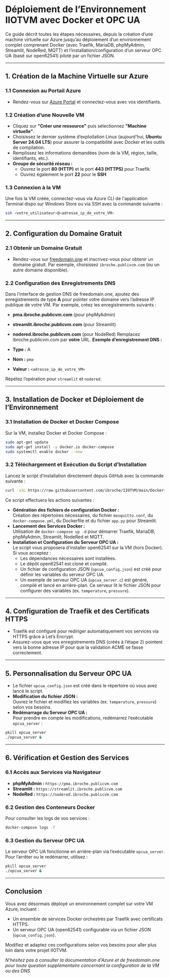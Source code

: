 # Déploiement de l’Environnement IIOTVM avec Docker et OPC UA

Ce guide décrit toutes les étapes nécessaires, depuis la création d’une machine virtuelle sur Azure jusqu’au déploiement d’un environnement complet comprenant Docker (avec Traefik, MariaDB, phpMyAdmin, Streamlit, NodeRed, MQTT) et l’installation/configuration d’un serveur OPC UA (basé sur open62541) piloté par un fichier JSON.

---

## 1. Création de la Machine Virtuelle sur Azure

### 1.1 Connexion au Portail Azure
- Rendez-vous sur [Azure Portal](https://azure.microsoft.com/fr-fr/free/students) et connectez-vous avec vos identifiants.

### 1.2 Création d’une Nouvelle VM
- Cliquez sur **"Créer une ressource"** puis sélectionnez **"Machine virtuelle"**.
- Choisissez le dernier système d’exploitation Linux (aujourd'hui, **Ubuntu Server 24.04 LTS**) pour assurer la compatibilité avec Docker et les outils de compilation.
- Remplissez les informations demandées (nom de la VM, région, taille, identifiants, etc.).
- **Groupe de sécurité réseau :**
  - Ouvrez le port **80 (HTTP)** et le port **443 (HTTPS)** pour Traefik.
  - Ouvrez également le port **22** pour le **SSH**
### 1.3 Connexion à la VM
Une fois la VM créée, connectez-vous via Azure CLI de l'application Terminal dispo sur Windows Store ou via SSH avec la commande suivante :

```bash
ssh <votre_utilisateur>@<adresse_ip_de_votre_VM>
```

---

## 2. Configuration du Domaine Gratuit

### 2.1 Obtenir un Domaine Gratuit
- Rendez-vous sur [freedomain.one](https://freedomain.one/) et inscrivez-vous pour obtenir un domaine gratuit. Par exemple, choisissez `ibroche.publivcm.com` (ou un autre domaine disponible).

### 2.2 Configuration des Enregistrements DNS
Dans l’interface de gestion DNS de freedomain.one, ajoutez des enregistrements de type **A** pour pointer votre domaine vers l’adresse IP publique de votre VM. Par exemple, créez les enregistrements suivants :
- **pma.ibroche.publicvm.com** (pour phpMyAdmin)
- **streamlit.ibroche.publicvm.com** (pour Streamlit)
- **nodered.ibroche.publicvm.com** (pour NodeRed)
Remplacez ibroche.publicvm.com par **votre** URL.
**Exemple d’enregistrement DNS :**

- **Type :** A  
- **Nom :** `pma`  
- **Valeur :** `<adresse_ip_de_votre_VM>`

Répétez l’opération pour `streamlit` et `nodered`.

---

## 3. Installation de Docker et Déploiement de l’Environnement

### 3.1 Installation de Docker et Docker Compose
Sur la VM, installez Docker et Docker Compose :

```bash
sudo apt-get update
sudo apt-get install -y docker.io docker-compose
sudo systemctl enable docker --now
```

### 3.2 Téléchargement et Exécution du Script d’Installation
Lancez le script d’installation directement depuis GitHub avec la commande suivante :

```bash
curl -sSL https://raw.githubusercontent.com/ibroche/IIOTVM/main/Docker+OPCUA/install.sh | bash
```

Ce script effectuera les actions suivantes :

- **Génération des fichiers de configuration Docker :**  
  Création des répertoires nécessaires, du fichier `mosquitto.conf`, du `docker-compose.yml`, du Dockerfile et du fichier `app.py` pour Streamlit.
- **Lancement des Services Docker :**  
  Utilisation de `docker-compose up -d` pour démarrer Traefik, MariaDB, phpMyAdmin, Streamlit, NodeRed et MQTT.
- **Installation et Configuration du Serveur OPC UA :**  
  Le script vous proposera d’installer open62541 sur la VM (hors Docker). Si vous acceptez :
  - Les dépendances nécessaires sont installées.
  - Le dépôt open62541 est cloné et compilé.
  - Un fichier de configuration JSON (`opcua_config.json`) est créé pour définir les variables du serveur OPC UA.
  - Un exemple de serveur OPC UA (`opcua_server.c`) est généré, compilé et lancé en arrière-plan. Ce serveur lit le fichier JSON pour configurer des variables (ex. `temperature`, `pressure`).

---

## 4. Configuration de Traefik et des Certificats HTTPS

- Traefik est configuré pour rediriger automatiquement vos services via HTTPS grâce à Let’s Encrypt.
- Assurez-vous que vos enregistrements DNS (créés à l’étape 2) pointent vers la bonne adresse IP pour que la validation ACME se fasse correctement.

---

## 5. Personnalisation du Serveur OPC UA

- Le fichier `opcua_config.json` est créé dans le répertoire où vous avez lancé le script.
- **Modification du fichier JSON :**  
  Ouvrez le fichier et modifiez les variables (ex. `temperature`, `pressure`) selon vos besoins.
- **Redémarrage du Serveur OPC UA :**  
  Pour prendre en compte les modifications, redémarrez l’exécutable `opcua_server` :

```bash
pkill opcua_server
./opcua_server &
```

---

## 6. Vérification et Gestion des Services

### 6.1 Accès aux Services via Navigateur
- **phpMyAdmin :** `https://pma.ibroche.publicvm.com`
- **Streamlit :** `https://streamlit.ibroche.publicvm.com`
- **NodeRed :** `https://nodered.ibroche.publicvm.com`

### 6.2 Gestion des Conteneurs Docker
Pour consulter les logs de vos services :

```bash
docker-compose logs -f
```

### 6.3 Gestion du Serveur OPC UA
Le serveur OPC UA fonctionne en arrière-plan via l’exécutable `opcua_server`.  
Pour l’arrêter ou le redémarrer, utilisez :

```bash
pkill opcua_server
./opcua_server &
```

---

## Conclusion

Vous avez désormais déployé un environnement complet sur votre VM Azure, incluant :

- Un ensemble de services Docker orchestrés par Traefik avec certificats HTTPS.
- Un serveur OPC UA (open62541) configurable via un fichier JSON (`opcua_config.json`).

Modifiez et adaptez ces configurations selon vos besoins pour aller plus loin dans votre projet IIOTVM.

_N'hésitez pas à consulter la documentation d'Azure et de freedomain.one pour toute question supplémentaire concernant la configuration de la VM ou des DNS._
